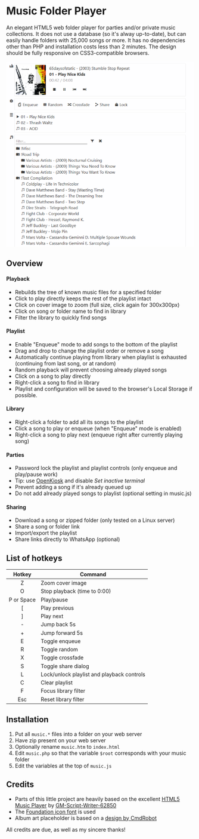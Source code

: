 # Music Folder Player
An elegant HTML5 web folder player for parties and/or private music collections. It does not use a database (so it's alway up-to-date), but can easily handle folders with 25,000 songs or more. It has no dependencies other than PHP and installation costs less than 2 minutes. The design should be fully responsive on CSS3-compatible browsers.

![Screenshot](SCREENSHOT.png)

## Overview
#### Playback
- Rebuilds the tree of known music files for a specified folder
- Click to play directly keeps the rest of the playlist intact
- Click on cover image to zoom (full size, click again for 300x300px)
- Click on song or folder name to find in library
- Filter the library to quickly find songs
#### Playlist
- Enable "Enqueue" mode to add songs to the bottom of the playlist
- Drag and drop to change the playlist order or remove a song
- Automatically continue playing from library when playlist is exhausted (continuing from last song, or at random)
- Random playback will prevent choosing already played songs
- Click on a song to play directly
- Right-click a song to find in library
- Playlist and configuration will be saved to the browser's Local Storage if possible.
#### Library
- Right-click a folder to add all its songs to the playlist
- Click a song to play or enqueue (when "Enqueue" mode is enabled)
- Right-click a song to play next (enqueue right after currently playing song)
#### Parties
- Password lock the playlist and playlist controls (only enqueue and play/pause work)
- Tip: use [OpenKiosk](openkiosk.mozdevgroup.com) and disable _Set inactive terminal_
- Prevent adding a song if it's already queued up
- Do not add already played songs to playlist (optional setting in music.js)
#### Sharing
- Download a song or zipped folder (only tested on a Linux server)
- Share a song or folder link
- Import/export the playlist
- Share links directly to WhatsApp (optional)

## List of hotkeys
Hotkey | Command
:---: |---
Z | Zoom cover image
O | Stop playback (time to 0:00)
P or Space | Play/pause
\[ | Play previous
\] | Play next
\- | Jump back 5s
\+ | Jump forward 5s
E | Toggle enqueue
R | Toggle random
X | Toggle crossfade
S | Toggle share dialog
L | Lock/unlock playlist and playback controls
C | Clear playlist
F | Focus library filter
Esc | Reset library filter

## Installation
1. Put all `music.*` files into a folder on your web server
2. Have zip present on your web server
3. Optionally rename `music.htm` to `index.html`
4. Edit `music.php` so that the variable `$root` corresponds with your music folder
5. Edit the variables at the top of `music.js`

## Credits
- Parts of this little project are heavily based on the excellent [HTML5 Music Player](https://github.com/GM-Script-Writer-62850/HTML5-Music-Player) by [GM-Script-Writer-62850](https://github.com/GM-Script-Writer-62850)
- The [Foundation icon font](https://zurb.com/playground/foundation-icon-fonts-3) is used
- Album art placeholder is based on a [design by CmdRobot](http://fav.me/d7kpm65)

All credits are due, as well as my sincere thanks!